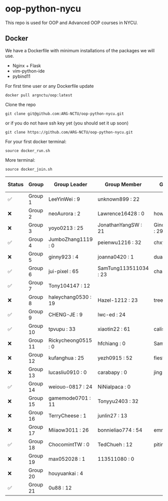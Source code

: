 # oop-python-nycu

This repo is used for OOP and Advanced OOP courses in NYCU.

## Docker

We have a Dockerfile with minimum installations of the packages we will use.
* Nginx + Flask
* vim-python-ide
* pybind11

For first time user or any Dockerfile update
```
docker pull argnctu/oop:latest
```

Clone the repo
```
git clone git@github.com:ARG-NCTU/oop-python-nycu.git
```
or if you do not have ssh key yet (you should set it up soon)
```
git clone https://github.com/ARG-NCTU/oop-python-nycu.git
```

For your first docker terminal:
```
source docker_run.sh
```

More terminal:
```
source docker_join.sh
```

<!--START_SECTION:pytest-->
| Status | Group | Group Leader | Group Member | Group Member.1 | Group Member.2 |
| ------ | ------ | ------ | ------ | ------ | ------ |
| ✅ | Group 1 | LeeYinWei : 9 | unknown899 : 22 |  |  |
| ❌ | Group 2 | neoAurora : 2 | Lawrence16428 : 0 | howardhung14 : 14 |  |
| ❌ | Group 3 | yoyo0213 : 25 | JonathanYangSW : 21 | GinoChen113511247 : 29 |  |
| ✅ | Group 4 | JumboZhang1119 : 0 | peienwu1216 : 32 | chxyuuu : 21 |  |
| ❌ | Group 5 | ginny923 : 4 | joanna0420 : 1 | dua0505 : 1 |  |
| ✅ | Group 6 | jui-pixel : 65 | SamTung113511034 : 23 | charles691 : 34 |  |
| ✅ | Group 7 | Tony104147 : 12 |  |  |  |
| ❌ | Group 8 | haleychang0530 : 19 | Hazel-1212 : 23 | tree1014 : 1 |  |
| ✅ | Group 9 | CHENG-JE : 9 | lwc-ed : 24 |  |  |
| ✅ | Group 10 | tpvupu : 33 | xiaotin22 : 61 | calistayang : 12 |  |
| ❌ | Group 11 | Rickycheong0515 : 0 | hfchiang : 0 | Samuel11GitHub : 0 |  |
| ❌ | Group 12 | kufanghua : 25 | yezh0915 : 52 | fiesta0217 : 10 |  |
| ❌ | Group 13 | lucasliu0910 : 0 | carabapy : 0 | jing1688 : 59 |  |
| ✅ | Group 14 | weiouo-0817 : 24 | NiNialpaca : 0 |  |  |
| ❌ | Group 15 | gamemode0701 : 11 | Tonyyu2403 : 32 |  |  |
| ❌ | Group 16 | TerryCheese : 1 | junlin27 : 13 |  |  |
| ❌ | Group 17 | Miiaow3011 : 26 | bonnieliao774 : 54 | emmazheng0318 : 3 |  |
| ✅ | Group 18 | ChocomintTW : 0 | TedChueh : 12 | pitinghsu : 0 |  |
| ❌ | Group 19 | max052028 : 1 | 113511080 : 0 |  |  |
| ❌ | Group 20 | houyuankai : 4 |  |  |  |
| ✅ | Group 21 | 0u88 : 12 |  |  |  |
<!--END_SECTION:pytest-->